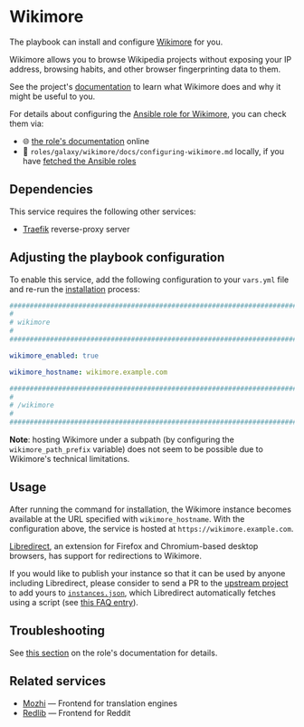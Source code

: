 <!--
SPDX-FileCopyrightText: 2020 - 2024 MDAD project contributors
SPDX-FileCopyrightText: 2020 - 2024 Slavi Pantaleev
SPDX-FileCopyrightText: 2020 Aaron Raimist
SPDX-FileCopyrightText: 2020 Chris van Dijk
SPDX-FileCopyrightText: 2020 Dominik Zajac
SPDX-FileCopyrightText: 2020 Mickaël Cornière
SPDX-FileCopyrightText: 2022 François Darveau
SPDX-FileCopyrightText: 2022 Julian Foad
SPDX-FileCopyrightText: 2022 Warren Bailey
SPDX-FileCopyrightText: 2023 Antonis Christofides
SPDX-FileCopyrightText: 2023 Felix Stupp
SPDX-FileCopyrightText: 2023 Julian-Samuel Gebühr
SPDX-FileCopyrightText: 2023 Pierre 'McFly' Marty
SPDX-FileCopyrightText: 2024 - 2025 Suguru Hirahara

SPDX-License-Identifier: AGPL-3.0-or-later
-->

# Wikimore

The playbook can install and configure [Wikimore](https://git.private.coffee/PrivateCoffee/wikimore/) for you.

Wikimore allows you to browse Wikipedia projects without exposing your IP address, browsing habits, and other browser fingerprinting data to them.

See the project's [documentation](https://git.private.coffee/PrivateCoffee/wikimore/src/branch/main/README.md) to learn what Wikimore does and why it might be useful to you.

For details about configuring the [Ansible role for Wikimore](https://app.radicle.xyz/nodes/seed.radicle.garden/rad%3Az54oV5qKRrLSArZqdisrD9s7h9BQ), you can check them via:
- 🌐 [the role's documentation](https://app.radicle.xyz/nodes/seed.radicle.garden/rad%3Az54oV5qKRrLSArZqdisrD9s7h9BQ/tree/docs/configuring-wikimore.md) online
- 📁 `roles/galaxy/wikimore/docs/configuring-wikimore.md` locally, if you have [fetched the Ansible roles](../installing.md)

## Dependencies

This service requires the following other services:

- [Traefik](traefik.md) reverse-proxy server

## Adjusting the playbook configuration

To enable this service, add the following configuration to your `vars.yml` file and re-run the [installation](../installing.md) process:

```yaml
########################################################################
#                                                                      #
# wikimore                                                             #
#                                                                      #
########################################################################

wikimore_enabled: true

wikimore_hostname: wikimore.example.com

########################################################################
#                                                                      #
# /wikimore                                                            #
#                                                                      #
########################################################################
```

**Note**: hosting Wikimore under a subpath (by configuring the `wikimore_path_prefix` variable) does not seem to be possible due to Wikimore's technical limitations.

## Usage

After running the command for installation, the Wikimore instance becomes available at the URL specified with `wikimore_hostname`. With the configuration above, the service is hosted at `https://wikimore.example.com`.

[Libredirect](https://libredirect.github.io/), an extension for Firefox and Chromium-based desktop browsers, has support for redirections to Wikimore.

If you would like to publish your instance so that it can be used by anyone including Libredirect, please consider to send a PR to the [upstream project](https://git.private.coffee/PrivateCoffee/wikimore/) to add yours to [`instances.json`](https://git.private.coffee/PrivateCoffee/wikimore/src/branch/main/instances.json), which Libredirect automatically fetches using a script (see [this FAQ entry](https://libredirect.github.io/faq.html#where_the_hell_are_those_instances_coming_from)).

## Troubleshooting

See [this section](https://app.radicle.xyz/nodes/seed.radicle.garden/rad%3Az54oV5qKRrLSArZqdisrD9s7h9BQ/tree/docs/configuring-wikimore.md#troubleshooting) on the role's documentation for details.

## Related services

- [Mozhi](mozhi.md) — Frontend for translation engines
- [Redlib](redlib.md) — Frontend for Reddit
